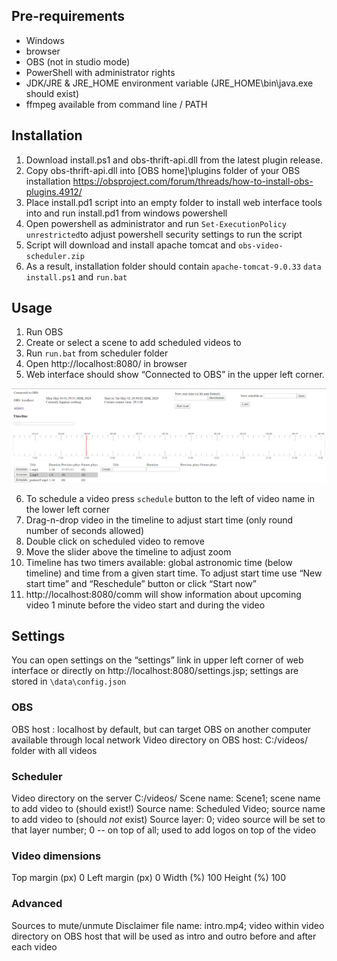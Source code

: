 ## Pre-requirements
- Windows
- browser
- OBS (not in studio mode)
- PowerShell with administrator rights
- JDK/JRE & JRE_HOME environment variable (JRE_HOME\bin\java.exe should exist)
- ffmpeg available from command line / PATH 

## Installation
1) Download install.ps1 and obs-thrift-api.dll from the latest plugin release.
2) Copy obs-thrift-api.dll into [OBS home]\plugins folder of your OBS installation https://obsproject.com/forum/threads/how-to-install-obs-plugins.4912/ 
3) Place install.pd1 script into an empty folder to install web interface tools into and run install.pd1 from windows powershell
4) Open powershell as administrator and run ```Set-ExecutionPolicy unrestricted```to adjust powershell security settings to run the script 
5) Script will download and install apache tomcat and ```obs-video-scheduler.zip```
6) As a result, installation folder should contain ```apache-tomcat-9.0.33``` ```data``` ```install.ps1``` and ```run.bat```

## Usage
1) Run OBS
2) Create or select a scene to add scheduled videos to
3) Run ```run.bat``` from scheduler folder
4) Open http://localhost:8080/ in browser
5) Web interface should show “Connected to OBS” in the upper left corner.

![](UI.png)

6) To schedule a video press ```schedule``` button to the left of video name in the lower left corner
7) Drag-n-drop video in the timeline to adjust start time (only round number of seconds allowed)
8) Double click on scheduled video to remove
9) Move the slider above the timeline to adjust zoom
10) Timeline has two timers available: global astronomic time (below timeline) and time from a given start time. To adjust start time use “New start time” and “Reschedule” button or click “Start now”
11) http://localhost:8080/comm will show information about upcoming video 1 minute before the video start and during the video

## Settings
You can open settings on the “settings” link in upper left corner of web interface or directly on http://localhost:8080/settings.jsp; settings are stored in ```\data\config.json```
### OBS
OBS host : localhost by default, but can target OBS on another computer available through local network
Video directory on OBS host: C:/videos/ folder with all videos
### Scheduler
Video directory on the server C:/videos/
Scene name: Scene1; scene name to add video to (should exist!)
Source name: Scheduled Video; source name to add video to (should *not* exist)
Source layer: 0; video source will be set to that layer number; 0 -- on top of all; used to add logos on top of the video
### Video dimensions
Top margin (px) 0
Left margin (px) 0
Width (%) 100
Height (%) 100
### Advanced
Sources to mute/unmute
Disclaimer file name: intro.mp4; video within video directory on OBS host that will be used as intro and outro before and after each video

